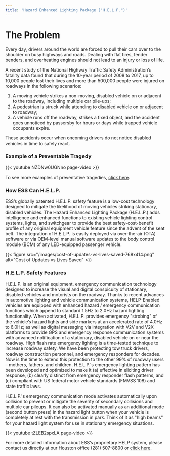```yaml
---
title: 'Hazard Enhanced Lighting Package ("H.E.L.P.")'
---
```


# The Problem

Every day, drivers around the world are forced to pull their cars over to the shoulder on 
busy highways and roads. Dealing with flat tires, fender benders, and overheating engines 
should not lead to an injury or loss of life.

A recent study of the National Highway Traffic Safety Administration’s fatality data found
that during the 10-year period of 2008 to 2017, up to 10,000 people lost their 
lives and more than 500,000 people were injured on roadways in the following scenarios:

1. A moving vehicle strikes a non-moving, disabled vehicle on or adjacent to the roadway, 
including multiple car pile-ups;
1. A pedestrian is struck while attending to disabled vehicle on or adjacent to roadway;
1. A vehicle runs off the roadway, strikes a fixed object, and the accident goes unnoticed 
by passersby for hours or days while trapped vehicle occupants expire.

These accidents occur when oncoming drivers do not notice disabled vehicles in time to 
safely react.

### Example of a Preventable Tragedy

{{< youtube NZDNw0UGNno page-video >}}

To see more examples of preventative tragedies, [click here](https://www.ess-help.com/preventable-tragedies/).

### How ESS Can H.E.L.P.

ESS’s globally patented H.E.L.P. safety feature is a low-cost technology designed to mitigate the 
likelihood of moving vehicles striking stationary, disabled vehicles. The Hazard Enhanced 
Lighting Package (H.E.L.P.) adds intelligence and enhanced functions to existing vehicle 
lighting control systems, lights, and switchgear to provide the best safety-cost-benefit 
profile of any original equipment vehicle feature since the advent of the seat belt. The 
integration of H.E.L.P. is easily deployed via over-the-air (OTA) software or via OEM-level 
manual software updates to the body control module (BCM) of any LED-equipped passenger vehicle.

{{< figure src="/images/cost-of-updates-vs-lives-saved-768x414.png" alt="Cost of Updates vs Lives Saved" >}}

### H.E.L.P. Safety Features 

H.E.L.P. is an original equipment, emergency communication technology designed to increase the 
visual and digital conspicuity of stationary, disabled vehicles and motorists on the roadway. 
Thanks to recent advances in automotive lighting and vehicle communication systems, HELP-Enabled 
vehicles are equipped with enhanced hazard / emergency communication functions which append to 
standard 1.5Hz to 2.0Hz hazard lighting functionality.  When activated, H.E.L.P. provides 
emergency "strobing" of the vehicle’s hazard lights and side markers at an accelerated rate of 
4.0Hz to 6.0Hz; as well as digital messaging via integration with V2V and V2X platforms to provide 
GPS and emergency response communication systems with advanced notification of a stationary, 
disabled vehicle on or near the roadway. High flash rate emergency lighting is a time-tested technique 
to increase roadway safety.  We have been protecting tow truck drivers, roadway construction 
personnel, and emergency responders for decades.  Now is the time to extend this protection 
to the other 99% of roadway users – mothers, fathers, and children.  H.E.L.P.'s emergency lighting pattern 
has been developed and optimized to make it (a) effective in eliciting driver response, (b) 
clearly distinct from emergency responder flash patterns, and (c) compliant with US federal 
motor vehicle standards (FMVSS 108) and state traffic laws.
 
H.E.L.P.'s emergency communication mode activates automatically upon collision to prevent or 
mitigate the severity of secondary collisions and multiple car pileups.  It can also be 
activated manually as an additional mode (second button press) in the hazard light button 
when your vehicle is completely at rest with the transmission in park.  Think of it as "high 
beams" for your hazard light system for use in stationary emergency situations.

{{< youtube tZLEB2spxLA page-video >}}

For more detailed information about ESS’s proprietary HELP system, please contact us 
directly at our Houston office (281) 507-8800 or [click here](https://www.ess-help.com/contact-us/).
